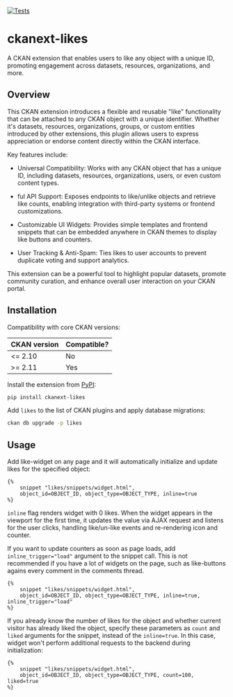[![Tests](https://github.com/DataShades/ckanext-likes/actions/workflows/tests.yml/badge.svg)](https://github.com/DataShades/ckanext-likes/actions/workflows/test.yml)

# ckanext-likes

A CKAN extension that enables users to like any object with a unique ID,
promoting engagement across datasets, resources, organizations, and more.

## Overview

This CKAN extension introduces a flexible and reusable "like" functionality
that can be attached to any CKAN object with a unique identifier. Whether it's
datasets, resources, organizations, groups, or custom entities introduced by
other extensions, this plugin allows users to express appreciation or endorse
content directly within the CKAN interface.

Key features include:

* Universal Compatibility: Works with any CKAN object that has a unique ID,
  including datasets, resources, organizations, users, or even custom content
  types.

* ful API Support: Exposes endpoints to like/unlike objects and retrieve like
  counts, enabling integration with third-party systems or frontend
  customizations.

* Customizable UI Widgets: Provides simple templates and frontend snippets that
  can be embedded anywhere in CKAN themes to display like buttons and counters.

* User Tracking & Anti-Spam: Ties likes to user accounts to prevent duplicate
  voting and support analytics.


This extension can be a powerful tool to highlight popular datasets, promote
community curation, and enhance overall user interaction on your CKAN portal.

## Installation

Compatibility with core CKAN versions:

| CKAN version | Compatible? |
|--------------|-------------|
| <= 2.10      | No          |
| >= 2.11      | Yes         |


Install the extension from [PyPI](https://pypi.org/project/ckanext-likes):

```sh
pip install ckanext-likes
```

Add `likes` to the list of CKAN plugins and apply database migrations:

```sh
ckan db upgrade -p likes
```


## Usage

Add like-widget on any page and it will automatically initialize and update
likes for the specified object:

```jinja
{%
    snippet "likes/snippets/widget.html",
    object_id=OBJECT_ID, object_type=OBJECT_TYPE, inline=true
%}
```

`inline` flag renders widget with 0 likes. When the widget appears in the
viewport for the first time, it updates the value via AJAX request and listens
for the user clicks, handling like/un-like events and re-rendering icon and
counter.

If you want to update counters as soon as page loads, add
`inline_trigger="load"` argument to the snippet call. This is not recommended
if you have a lot of widgets on the page, such as like-buttons agains every
comment in the comments thread.

```jinja
{%
    snippet "likes/snippets/widget.html",
    object_id=OBJECT_ID, object_type=OBJECT_TYPE, inline=true, inline_trigger="load"
%}
```

If you already know the number of likes for the object and whether current
visitor has already liked the object, specify these parameters as `count` and
`liked` arguments for the snippet, instead of the `inline=true`. In this case,
widget won't perform additional requests to the backend during initialization:

```jinja
{%
    snippet "likes/snippets/widget.html",
    object_id=OBJECT_ID, object_type=OBJECT_TYPE, count=100, liked=true
%}
```
